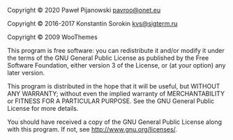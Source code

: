 Copyright © 2020 Paweł Pijanowski <pavroo@onet.eu>

Copyright © 2016-2017 Konstantin Sorokin <kvs@sigterm.ru>

Copyright © 2009 WooThemes

This program is free software: you can redistribute it and/or modify
it under the terms of the GNU General Public License as published by
the Free Software Foundation, either version 3 of the License, or
(at your option) any later version.

This program is distributed in the hope that it will be useful,
but WITHOUT ANY WARRANTY; without even the implied warranty of
MERCHANTABILITY or FITNESS FOR A PARTICULAR PURPOSE.  See the
GNU General Public License for more details.

You should have received a copy of the GNU General Public License
along with this program.  If not, see <http://www.gnu.org/licenses/>.
